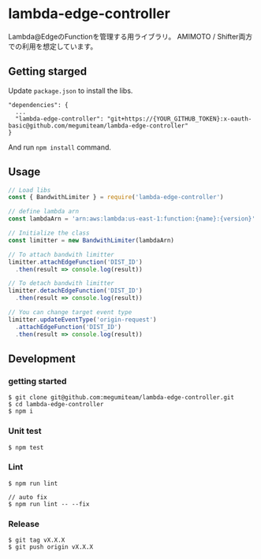 # lambda-edge-controller
Lambda@EdgeのFunctionを管理する用ライブラリ。
AMIMOTO / Shifter両方での利用を想定しています。

## Getting starged

Update `package.json` to install the libs.

```
"dependencies": {
  ...
  "lambda-edge-controller": "git+https://{YOUR_GITHUB_TOKEN}:x-oauth-basic@github.com/megumiteam/lambda-edge-controller"
}
```

And run `npm install` command.


## Usage

```javascript
// Load libs
const { BandwithLimiter } = require('lambda-edge-controller')

// define lambda arn
const lambdaArn = 'arn:aws:lambda:us-east-1:function:{name}:{version}'

// Initialize the class
const limitter = new BandwithLimiter(lambdaArn)

// To attach bandwith limitter
limitter.attachEdgeFunction('DIST_ID')
  .then(result => console.log(result))

// To detach bandwith limitter
limitter.detachEdgeFunction('DIST_ID')
  .then(result => console.log(result))

// You can change target event type
limitter.updateEventType('origin-request')
  .attachEdgeFunction('DIST_ID')
  .then(result => console.log(result))

```

## Development

### getting started

```
$ git clone git@github.com:megumiteam/lambda-edge-controller.git
$ cd lambda-edge-controller
$ npm i
```

### Unit test

```
$ npm test
```

### Lint

```
$ npm run lint

// auto fix
$ npm run lint -- --fix
```

### Release

```
$ git tag vX.X.X
$ git push origin vX.X.X
```
